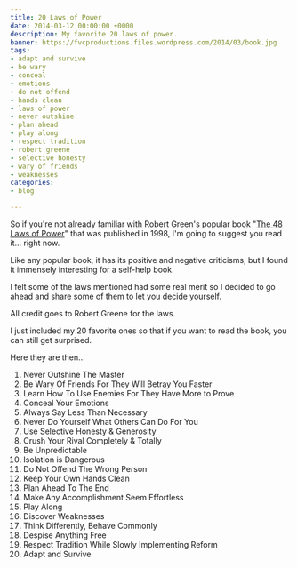 ```yaml
---
title: 20 Laws of Power
date: 2014-03-12 00:00:00 +0000
description: My favorite 20 laws of power.
banner: https://fvcproductions.files.wordpress.com/2014/03/book.jpg
tags:
- adapt and survive
- be wary
- conceal
- emotions
- do not offend
- hands clean
- laws of power
- never outshine
- plan ahead
- play along
- respect tradition
- robert greene
- selective honesty
- wary of friends
- weaknesses
categories:
- blog

---
```

So if you're not already familiar with Robert Green's popular book "[The 48 Laws of Power](//en.wikipedia.org/wiki/The_48_Laws_of_Power "48 Laws of Power - Wiki")" that was published in 1998, I'm going to suggest you read it… right now.

Like any popular book, it has its positive and negative criticisms, but I found it immensely interesting for a self-help book.

I felt some of the laws mentioned had some real merit so I decided to go ahead and share some of them to let you decide yourself.

All credit goes to Robert Greene for the laws.

I just included my 20 favorite ones so that if you want to read the book, you can still get surprised.

Here they are then…

1. Never Outshine The Master
2. Be Wary Of Friends For They Will Betray You Faster
3. Learn How To Use Enemies For They Have More to Prove
4. Conceal Your Emotions
5. Always Say Less Than Necessary
6. Never Do Yourself What Others Can Do For You
7. Use Selective Honesty & Generosity
8. Crush Your Rival Completely & Totally
9. Be Unpredictable
10. Isolation is Dangerous
11. Do Not Offend The Wrong Person
12. Keep Your Own Hands Clean
13. Plan Ahead To The End
14. Make Any Accomplishment Seem Effortless
15. Play Along
16. Discover Weaknesses
17. Think Differently, Behave Commonly
18. Despise Anything Free
19. Respect Tradition While Slowly Implementing Reform
20. Adapt and Survive

